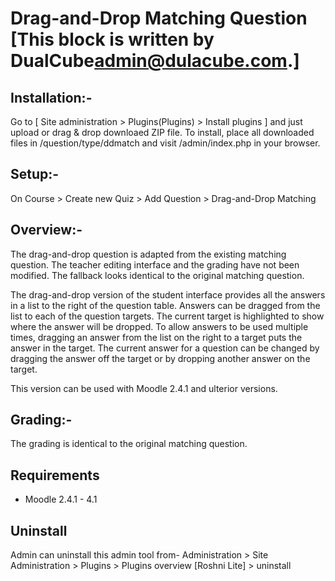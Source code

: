 Drag-and-Drop Matching Question  [This block is written by DualCube<admin@dulacube.com>.]
===============================

Installation:-
------------
Go to [ Site administration > Plugins(Plugins) > Install plugins ] and just upload or drag & drop downloaed ZIP file.
To install, place all downloaded files in /question/type/ddmatch and visit /admin/index.php in your browser.

Setup:-
-----
On Course > Create new Quiz > Add Question > Drag-and-Drop Matching 

Overview:-
--------
The drag-and-drop question is adapted from the existing matching question. 
The teacher editing interface and the grading have not been modified. The 
fallback looks identical to the original matching question.

The drag-and-drop version of the student interface provides all the 
answers in a list to the right of the question table.  Answers can be 
dragged from the list to each of the question targets.  The current target 
is highlighted to show where the answer will be dropped.  To allow answers 
to be used multiple times, dragging an answer from the list on the right 
to a target puts the answer in the target.  The current answer 
for a question can be changed by dragging the answer off the target or by 
dropping another answer on the target.

This version can be used with Moodle 2.4.1 and ulterior versions.

Grading:-
-------
The grading is identical to the original matching question.

Requirements
------------
* Moodle 2.4.1 - 4.1

Uninstall
---------
Admin can uninstall this admin tool from- Administration > Site Administration > Plugins > Plugins overview [Roshni Lite] > uninstall 

